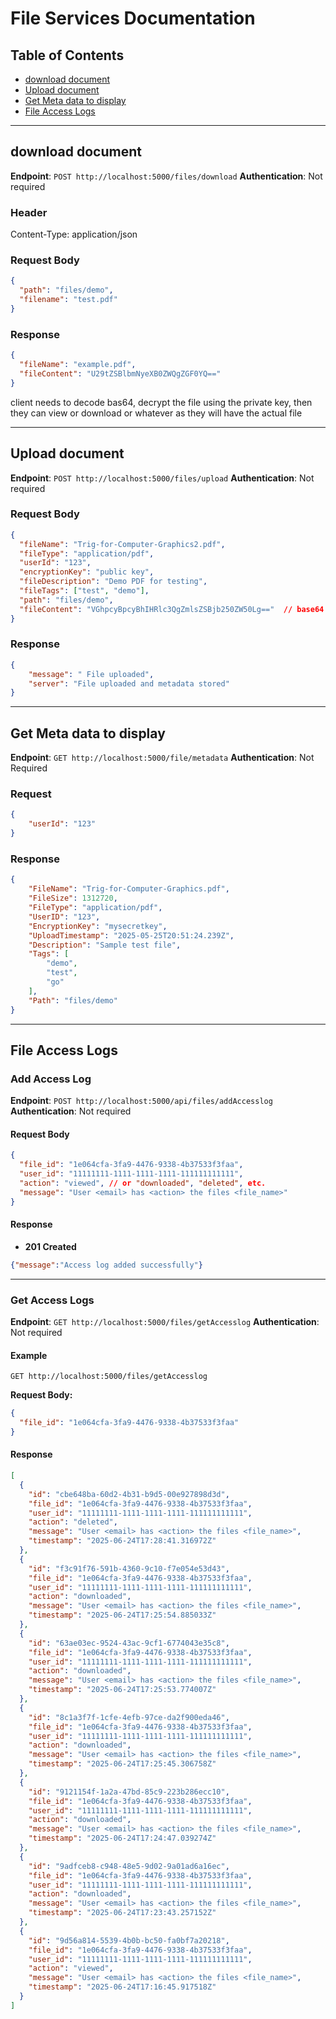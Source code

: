 # File Services Documentation

## Table of Contents

* [download document](#download-document)
* [Upload document](#Upload-Document)
* [Get Meta data to display](#Get-Meta-Data-to-display)
* [File Access Logs](#File-Access-Logs)

---

## download document

**Endpoint**: `POST http://localhost:5000/files/download`
**Authentication**: Not required

### Header
Content-Type: application/json

### Request Body

```json
{
  "path": "files/demo",
  "filename": "test.pdf"
}
```

### Response

```json
{
  "fileName": "example.pdf",
  "fileContent": "U29tZSBlbmNyeXB0ZWQgZGF0YQ=="
}
```

client needs to decode bas64, decrypt the file using the private key, then they can view or download or whatever as they will have the actual file

---

## Upload document

**Endpoint**: `POST http://localhost:5000/files/upload`
**Authentication**: Not required

### Request Body

```json
{
  "fileName": "Trig-for-Computer-Graphics2.pdf",
  "fileType": "application/pdf",
  "userId": "123",
  "encryptionKey": "public key",
  "fileDescription": "Demo PDF for testing",
  "fileTags": ["test", "demo"],
  "path": "files/demo",
  "fileContent": "VGhpcyBpcyBhIHRlc3QgZmlsZSBjb250ZW50Lg=="  // base64 of: "This is a test file content."
}
```

### Response

```json
{
    "message": " File uploaded",
    "server": "File uploaded and metadata stored"
}
```

---

## Get Meta data to display

**Endpoint**: `GET http://localhost:5000/file/metadata`
**Authentication**: Not Required

### Request

```json
{
	"userId": "123"
}
```

### Response

```json
{
    "FileName": "Trig-for-Computer-Graphics.pdf",
    "FileSize": 1312720,
    "FileType": "application/pdf",
    "UserID": "123",
    "EncryptionKey": "mysecretkey",
    "UploadTimestamp": "2025-05-25T20:51:24.239Z",
    "Description": "Sample test file",
    "Tags": [
        "demo",
        "test",
        "go"
    ],
    "Path": "files/demo"
}
```

---

## File Access Logs

### Add Access Log

**Endpoint**: `POST http://localhost:5000/api/files/addAccesslog`
**Authentication**: Not required

#### Request Body
```json
{
  "file_id": "1e064cfa-3fa9-4476-9338-4b37533f3faa",
  "user_id": "11111111-1111-1111-1111-111111111111",
  "action": "viewed", // or "downloaded", "deleted", etc.
  "message": "User <email> has <action> the files <file_name>"
}
```

#### Response
- **201 Created**
```json
{"message":"Access log added successfully"}
```

---

### Get Access Logs

**Endpoint**: `GET http://localhost:5000/files/getAccesslog`
**Authentication**: Not required

#### Example
`GET http://localhost:5000/files/getAccesslog`

**Request Body:**
```json
{
  "file_id": "1e064cfa-3fa9-4476-9338-4b37533f3faa"
}
```

#### Response
```json
[
  {
    "id": "cbe648ba-60d2-4b31-b9d5-00e927898d3d",
    "file_id": "1e064cfa-3fa9-4476-9338-4b37533f3faa",
    "user_id": "11111111-1111-1111-1111-111111111111",
    "action": "deleted",
    "message": "User <email> has <action> the files <file_name>",
    "timestamp": "2025-06-24T17:28:41.316972Z"
  },
  {
    "id": "f3c91f76-591b-4360-9c10-f7e054e53d43",
    "file_id": "1e064cfa-3fa9-4476-9338-4b37533f3faa",
    "user_id": "11111111-1111-1111-1111-111111111111",
    "action": "downloaded",
    "message": "User <email> has <action> the files <file_name>",
    "timestamp": "2025-06-24T17:25:54.885033Z"
  },
  {
    "id": "63ae03ec-9524-43ac-9cf1-6774043e35c8",
    "file_id": "1e064cfa-3fa9-4476-9338-4b37533f3faa",
    "user_id": "11111111-1111-1111-1111-111111111111",
    "action": "downloaded",
    "message": "User <email> has <action> the files <file_name>",
    "timestamp": "2025-06-24T17:25:53.774007Z"
  },
  {
    "id": "8c1a3f7f-1cfe-4efb-97ce-da2f900eda46",
    "file_id": "1e064cfa-3fa9-4476-9338-4b37533f3faa",
    "user_id": "11111111-1111-1111-1111-111111111111",
    "action": "downloaded",
    "message": "User <email> has <action> the files <file_name>",
    "timestamp": "2025-06-24T17:25:45.306758Z"
  },
  {
    "id": "9121154f-1a2a-47bd-85c9-223b286ecc10",
    "file_id": "1e064cfa-3fa9-4476-9338-4b37533f3faa",
    "user_id": "11111111-1111-1111-1111-111111111111",
    "action": "downloaded",
    "message": "User <email> has <action> the files <file_name>",
    "timestamp": "2025-06-24T17:24:47.039274Z"
  },
  {
    "id": "9adfceb8-c948-48e5-9d02-9a01ad6a16ec",
    "file_id": "1e064cfa-3fa9-4476-9338-4b37533f3faa",
    "user_id": "11111111-1111-1111-1111-111111111111",
    "action": "downloaded",
    "message": "User <email> has <action> the files <file_name>",
    "timestamp": "2025-06-24T17:23:43.257152Z"
  },
  {
    "id": "9d56a814-5539-4b0b-bc50-fa0bf7a20218",
    "file_id": "1e064cfa-3fa9-4476-9338-4b37533f3faa",
    "user_id": "11111111-1111-1111-1111-111111111111",
    "action": "viewed",
    "message": "User <email> has <action> the files <file_name>",
    "timestamp": "2025-06-24T17:16:45.917518Z"
  }
]
```
